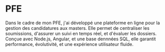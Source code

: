 # PFE
Dans le cadre de mon PFE, j'ai développé une plateforme en ligne pour la gestion des candidatures aux masters. Elle permet de centraliser les soumissions, d'assurer un suivi en temps réel, et d'évaluer les dossiers. Conçue avec Node.js, Angular, et une base dennnées SQL, elle garantit performance, évolutivité, et une expérience utilisateur fluide.
